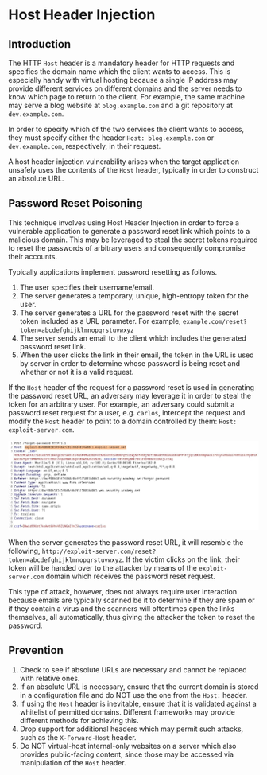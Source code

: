 # Host Header Injection

## Introduction

The HTTP `Host` header is a mandatory header for HTTP requests and specifies the domain name which the client wants to access. This is especially handy with virtual hosting because a single IP address may provide different services on different domains and the server needs to know which page to return to the client. For example, the same machine may serve a blog website at `blog.example.com` and a git repository at `dev.example.com`.

In order to specify which of the two services the client wants to access, they must specify either the header `Host: blog.example.com` or `dev.example.com`, respectively, in their request.

A host header injection vulnerability arises when the target application unsafely uses the contents of the `Host` header, typically in order to construct an absolute URL.

## Password Reset Poisoning

This technique involves using Host Header Injection in order to force a vulnerable application to generate a password reset link which points to a malicious domain. This may be leveraged to steal the secret tokens required to reset the passwords of arbitrary users and consequently compromise their accounts.

Typically applications implement password resetting as follows.

1. The user specifies their username/email.
2. The server generates a temporary, unique, high-entropy token for the user.
3. The server generates a URL for the password reset with the secret token included as a URL parameter. For example, `example.com/reset?token=abcdefghijklmnopqrstuvwxyz`
4. The server sends an email to the client which includes the generated password reset link.
5. When the user clicks the link in their email, the token in the URL is used by server in order to determine whose password is being reset and whether or not it is a valid request.

If the `Host` header of the request for a password reset is used in generating the password reset URL, an adversary may leverage it in order to steal the token for an arbitrary user. For example, an adversary could submit a password reset request for a user, e.g. `carlos`, intercept the request and modify the `Host` header to point to a domain controlled by them: `Host: exploit-server.com`.

![](<../../Exploitation/Web/Resources/Images/Host Header Injection/Password Reset Request.jpg>)

When the server generates the password reset URL, it will resemble the following, `http://exploit-server.com/reset?token=abcdefghijklmnopqrstuvwxyz`. If the victim clicks on the link, their token will be handed over to the attacker by means of the `exploit-server.com` domain which receives the password reset request.

This type of attack, however, does not always require user interaction because emails are typically scanned be it to determine if they are spam or if they contain a virus and the scanners will oftentimes open the links themselves, all automatically, thus giving the attacker the token to reset the password.

## Prevention

1. Check to see if absolute URLs are necessary and cannot be replaced with relative ones.
2. If an absolute URL is necessary, ensure that the current domain is stored in a configuration file and do NOT use the one from the `Host:` header.
3. If using the `Host` header is inevitable, ensure that it is validated against a whitelist of permitted domains. Different frameworks may provide different methods for achieving this.
4. Drop support for additional headers which may permit such attacks, such as the `X-Forward-Host` header.
5. Do NOT virtual-host internal-only websites on a server which also provides public-facing content, since those may be accessed via manipulation of the `Host` header.
